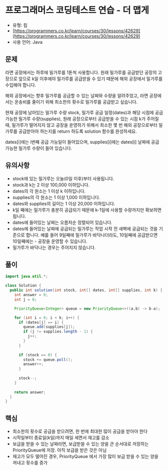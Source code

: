 # 프로그래머스 코딩테스트 연습 - 더 맵게

- 유형: 힙
- [https://programmers.co.kr/learn/courses/30/lessons/42629](https://programmers.co.kr/learn/courses/30/lessons/42629)
- 사용 언어: Java


## 문제

라면 공장에서는 하루에 밀가루를 1톤씩 사용합니다. 원래 밀가루를 공급받던 공장의 고장으로 앞으로 k일 이후에야 밀가루를 공급받을 수 있기 때문에 해외 공장에서 밀가루를 수입해야 합니다.

해외 공장에서는 향후 밀가루를 공급할 수 있는 날짜와 수량을 알려주었고, 라면 공장에서는 운송비를 줄이기 위해 최소한의 횟수로 밀가루를 공급받고 싶습니다.

현재 공장에 남아있는 밀가루 수량 stock, 밀가루 공급 일정(dates)과 해당 시점에 공급 가능한 밀가루 수량(supplies), 원래 공장으로부터 공급받을 수 있는 시점 k가 주어질 때, 밀가루가 떨어지지 않고 공장을 운영하기 위해서 최소한 몇 번 해외 공장으로부터 밀가루를 공급받아야 하는지를 return 하도록 solution 함수를 완성하세요.

dates[i]에는 i번째 공급 가능일이 들어있으며, supplies[i]에는 dates[i] 날짜에 공급 가능한 밀가루 수량이 들어 있습니다.


## 유의사항

- stock에 있는 밀가루는 오늘(0일 이후)부터 사용됩니다.
- stock과 k는 2 이상 100,000 이하입니다.
- dates의 각 원소는 1 이상 k 이하입니다.
- supplies의 각 원소는 1 이상 1,000 이하입니다.
- dates와 supplies의 길이는 1 이상 20,000 이하입니다.
- k일 째에는 밀가루가 충분히 공급되기 때문에 k-1일에 사용할 수량까지만 확보하면 됩니다.
- dates에 들어있는 날짜는 오름차순 정렬되어 있습니다.
- dates에 들어있는 날짜에 공급되는 밀가루는 작업 시작 전 새벽에 공급되는 것을 기준으로 합니다. 예를 들어 9일째에 밀가루가 바닥나더라도, 10일째에 공급받으면 10일째에는 - 공장을 운영할 수 있습니다.
- 밀가루가 바닥나는 경우는 주어지지 않습니다.


## 풀이

```java
import java.util.*;

class Solution {
  public int solution(int stock, int[] dates, int[] supplies, int k) {
    int answer = 0;
    int j = 0;

    PriorityQueue<Integer> queue = new PriorityQueue<>((a,b) -> b-a);

    for (int i = 0; i < k; i++) {
      if (dates[j] == i) {
        queue.add(supplies[j]);
        if (j != supplies.length - 1) {
          j++;
        }
      }
      
      if (stock == 0) {
        stock += queue.poll();
        answer++;
      }
      
      stock--;
    }
    
    return answer;
  }
}
```

## 핵심

- 최소한의 횟수로 공급을 받으려면, 한 번에 최대한 많이 공급을 받아야 한다
- 시작일부터 종료일(k일)까지 매일 세면서 재고를 감소 
- 보급을 받을 수 있는 날짜라면, 보급받을 수 있는 양을 큰 순서대로 저장하는 PriorityQueue에 저장. 아직 보급을 받은 것은 아님
- 재고가 모두 떨어진 경우, PriorityQueue 에서 가장 많이 보급 받을 수 있는 양을 꺼내고 횟수를 증가
